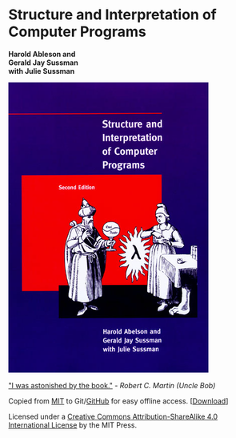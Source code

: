 Structure and Interpretation of Computer Programs
=================================================

**Harold Ableson and  
Gerald Jay Sussman  
with Julie Sussman**

![cover]

["I was astonished by the book."][functional geekery] - 
_Robert C. Martin (Uncle Bob)_ 

Copied from [MIT] to Git/[GitHub] for easy offline access.  [[Download]]

Licensed under a [Creative Commons Attribution-ShareAlike 4.0 International License][CC4] by the MIT Press.



[cover]: images/cover.jpg
[functional geekery]: https://www.functionalgeekery.com/episode-1-robert-c-martin/#t=1:38
[MIT]: https://mitpress.mit.edu/sicp/full-text/book/book.html
[GitHub]: https://github.com/it-depends/sicp-book
[CC4]: http://creativecommons.org/licenses/by-sa/4.0/
[Download]: https://github.com/it-depends/sicp-book/archive/master.zip
